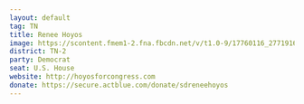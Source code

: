 ```yaml
---
layout: default
tag: TN
title: Renee Hoyos
image: https://scontent.fmem1-2.fna.fbcdn.net/v/t1.0-9/17760116_277191629375208_2392433398882444928_n.jpg?_nc_cat=0&oh=ad9b68986b6056f7876a51a90aada0e2&oe=5C253C27
district: TN-2
party: Democrat
seat: U.S. House 
website: http://hoyosforcongress.com
donate: https://secure.actblue.com/donate/sdreneehoyos
---
```

